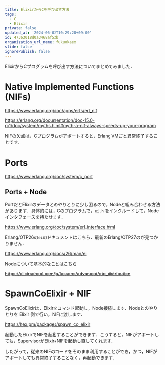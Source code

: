 ```yaml
---
title: ElixirからCを呼び出す方法
tags:
  - C
  - Elixir
private: false
updated_at: '2024-06-02T10:29:28+09:00'
id: 47363018d0a3468af52b
organization_url_name: fukuokaex
slide: false
ignorePublish: false
---
```

ElixirからCプログラムを呼び出す方法についてまとめてみました．

# Native Implemented Functions (NIFs)

https://www.erlang.org/doc/apps/erts/erl_nif

https://erlang.org/documentation/doc-15.0-rc1/doc/system/myths.html#myth-a-nif-always-speeds-up-your-program

NIFの欠点は，Cプログラムがアボートすると，Erlang VMごと異常終了することです．

# Ports

https://www.erlang.org/doc/system/c_port

## Ports + Node

PortだとElixirのデータとのやりとりに少し困るので，Nodeと組み合わせる方法があります．具体的には，Cのプログラムで，`ei.h` をインクルードして，Nodeインタフェースを持たせます．

https://www.erlang.org/doc/system/erl_interface.html

Erlang/OTP26の`ei`のドキュメントはこちら．最新のErlang/OTP27のが見つかりません．

https://www.erlang.org/docs/26/man/ei

Nodeについて基本的なことはこちら

https://elixirschool.com/ja/lessons/advanced/otp_distribution

# SpawnCoElixir + NIF

SpawnCoElixirは，Elixirをコマンド起動し，Node接続します．Nodeとのやりとりを Elixir 側で行い，NIFに渡します．

https://hex.pm/packages/spawn_co_elixir

起動したElixirでNIFを起動することができます．こうすると，NIFがアボートしても，SupervisorがElixir+NIFを起動し直してくれます．

したがって，従来のNIFのコードをそのまま利用することができ，かつ，NIFがアボートしても異常終了することなく，再起動できます．

